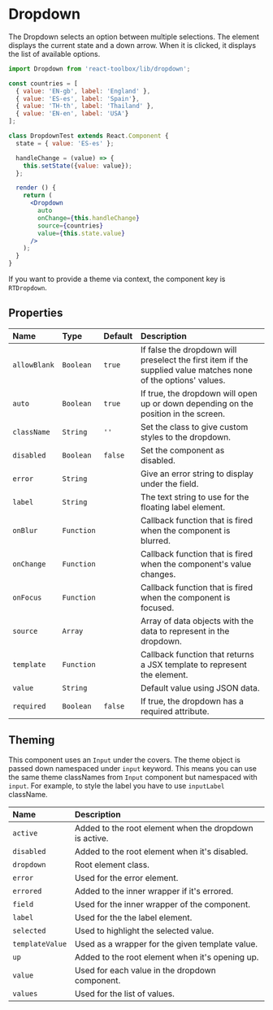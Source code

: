 # Dropdown

The Dropdown selects an option between multiple selections. The element displays the current state and a down arrow. When it is clicked, it displays the list of available options.

<!-- example -->
```jsx
import Dropdown from 'react-toolbox/lib/dropdown';

const countries = [
  { value: 'EN-gb', label: 'England' },
  { value: 'ES-es', label: 'Spain'},
  { value: 'TH-th', label: 'Thailand' },
  { value: 'EN-en', label: 'USA'}
];

class DropdownTest extends React.Component {
  state = { value: 'ES-es' };

  handleChange = (value) => {
    this.setState({value: value});
  };

  render () {
    return (
      <Dropdown
        auto
        onChange={this.handleChange}
        source={countries}
        value={this.state.value}
      />
    );
  }
}
```

If you want to provide a theme via context, the component key is `RTDropdown`.

## Properties

| Name         | Type       | Default | Description |
|:-------------|:-----------|:--------|:------------|
| `allowBlank` | `Boolean`  | `true`  | If false the dropdown will preselect the first item if the supplied value matches none of the options' values.|
| `auto`       | `Boolean`  | `true`  | If true, the dropdown will open up or down depending on the position in the screen.|
| `className`  | `String`   | `''`    | Set the class to give custom styles to the dropdown.|
| `disabled`   | `Boolean`  | `false` | Set the component as disabled.|
| `error`      | `String`   |  &nbsp; | Give an error string to display under the field.|
| `label`      | `String`   |  &nbsp; | The text string to use for the floating label element.|
| `onBlur`     | `Function` |  &nbsp; | Callback function that is fired when the component is blurred.|
| `onChange`   | `Function` |  &nbsp; | Callback function that is fired when the component's value changes.|
| `onFocus`    | `Function` |  &nbsp; | Callback function that is fired when the component is focused.|
| `source`     | `Array`    |  &nbsp; | Array of data objects with the data to represent in the dropdown.|
| `template`   | `Function` |  &nbsp; | Callback function that returns a JSX template to represent the element.|
| `value`      | `String`   |  &nbsp; | Default value using JSON data.|
| `required`   | `Boolean`  | `false` | If true, the dropdown has a required attribute.|

## Theming

This component uses an `Input` under the covers. The theme object is passed down namespaced under `input` keyword. This means you can use the same theme classNames from `Input` component but namespaced with `input`. For example, to style the label you have to use `inputLabel` className.

| Name            | Description|
|:----------------|:-----------|
| `active`        | Added to the root element when the dropdown is active.|
| `disabled`      | Added to the root element when it's disabled.|
| `dropdown`      | Root element class.|
| `error`         | Used for the error element.|
| `errored`       | Added to the inner wrapper if it's errored.|
| `field`         | Used for the inner wrapper of the component.|
| `label`         | Used for the the label element.|
| `selected`      | Used to highlight the selected value.|
| `templateValue` | Used as a wrapper for the given template value.|
| `up`            | Added to the root element when it's opening up.|
| `value`         | Used for each value in the dropdown component.|
| `values`        | Used for the list of values.|
